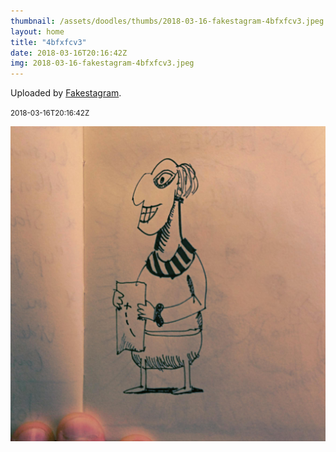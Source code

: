 ```yaml
---
thumbnail: /assets/doodles/thumbs/2018-03-16-fakestagram-4bfxfcv3.jpeg
layout: home
title: "4bfxfcv3"
date: 2018-03-16T20:16:42Z
img: 2018-03-16-fakestagram-4bfxfcv3.jpeg
---
```


Uploaded by [Fakestagram](https://github.com/opyate/fakestagram).

<small>2018-03-16T20:16:42Z</small>

![Uploaded by Fakestagram](2018-03-16-fakestagram-4bfxfcv3.jpeg)
